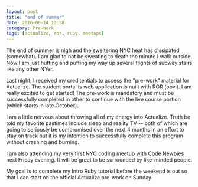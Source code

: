 ```yaml
---
layout: post
title: "end of summer"
date: 2016-09-14 12:58
category: Pre-Work
tags: [actualize, ror, ruby, meetups]
---
```

The end of summer is nigh and the sweltering NYC heat has dissipated (somewhat). I am glad to not be sweating to death the minute I walk outside. Now I am just huffing and puffing my way up several flights of subway stairs like any other NYer.

Last night, I received my creditentials to access the "pre-work" material for Actualize. The student portal is web application is nuilt with ROR (obvi). I am really excited to get started! The pre-work is mandatory and must be successfully completed in other to continue with the live course portion (which starts in late October).

I am a little nervous about throwing all of my energy into Actualize. Truth be told my favorite pastimes include sleep and reality TV -- both of which are going to seriously be compromised over the next 4 months in an effort to stay on track but it is my intention to successfully complete this program without crashing and burning.

I am also attending my very first <a href="http://www.meetup.com/CodeNewbie-NYC/events/234025796/">NYC coding meetup</a> with <a href="http://www.codenewbie.org/">Code Newbies</a> next Friday evening. It will be great to be surrounded by like-minded people.

My goal is to complete my Intro Ruby tutorial before the weekend is out so that I can start on the official Actualize pre-work on Sunday.
